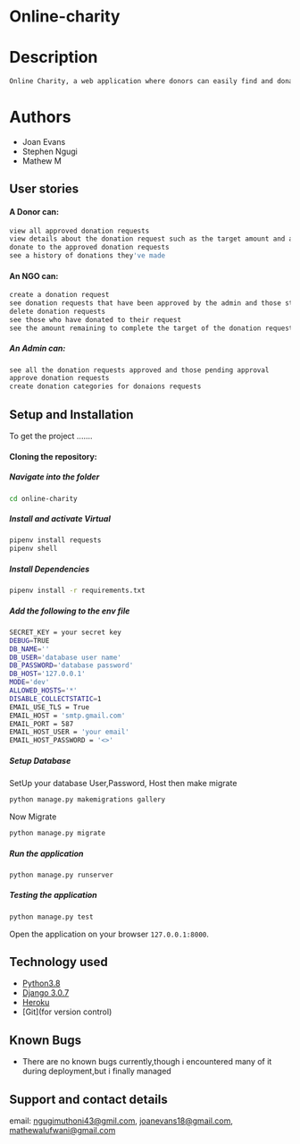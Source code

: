 # Online-charity
# Description
```bash 
Online Charity, a web application where donors can easily find and donate to NGOs and the NGOs can request for donations.
```
# Authors
- Joan Evans
- Stephen Ngugi
- Mathew M
## User stories
#### A Donor can:
 ```bash 
 view all approved donation requests
 view details about the donation request such as the target amount and amount donated so far
 donate to the approved donation requests
 see a history of donations they've made
``` 
#### An NGO can:
 ```bash 
 create a donation request
 see donation requests that have been approved by the admin and those still pending approval
 delete donation requests
 see those who have donated to their request
 see the amount remaining to complete the target of the donation request
``` 
##### An Admin can:
 ```bash 
 see all the donation requests approved and those pending approval
 approve donation requests
 create donation categories for donaions requests
``` 
## Setup and Installation  
To get the project .......  
#### Cloning the repository:  

##### Navigate into the folder  
 ```bash 
cd online-charity
```
##### Install and activate Virtual  
 ```bash 
 pipenv install requests 
 pipenv shell
```  
##### Install Dependencies  
 ```bash 
 pipenv install -r requirements.txt 
``` 
 ##### Add the following to the env file
  ```bash
 SECRET_KEY = your secret key
 DEBUG=TRUE
 DB_NAME=''
 DB_USER='database user name'
 DB_PASSWORD='database password'
 DB_HOST='127.0.0.1'
 MODE='dev'
 ALLOWED_HOSTS='*'
 DISABLE_COLLECTSTATIC=1
 EMAIL_USE_TLS = True
 EMAIL_HOST = 'smtp.gmail.com'
 EMAIL_PORT = 587
 EMAIL_HOST_USER = 'your email'
 EMAIL_HOST_PASSWORD = '<>'
 ```
 ##### Setup Database  
  SetUp your database User,Password, Host then make migrate  
 ```bash 
 python manage.py makemigrations gallery
 ``` 
 Now Migrate  
 ```bash 
 python manage.py migrate 
```
##### Run the application  
 ```bash 
 python manage.py runserver 
```  
##### Testing the application  
 ```bash 
 python manage.py test 
```
Open the application on your browser `127.0.0.1:8000`.  
  
  
## Technology used  
  
* [Python3.8](https://www.python.org/)  
* [Django 3.0.7](https://docs.djangoproject.com/en/3.0/)  
* [Heroku](https://heroku.com)  
* [Git](for version control)

## Known Bugs  
* There are no known bugs currently,though i encountered many of it during deployment,but i finally managed 

## Support and contact details
email: ngugimuthoni43@gmil.com, joanevans18@gmail.com, mathewalufwani@gmail.com 

  
